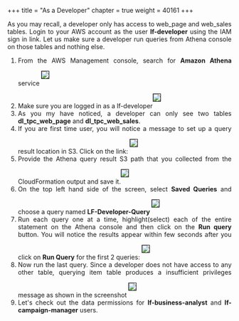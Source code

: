 +++
title = "As a Developer"
chapter = true
weight = 40161
+++

<div style="text-align: justify">
  As you may recall, a developer only has access to web_page and web_sales tables. Login to your AWS account as the user <b>lf-developer</b> using the IAM sign in link. Let us make sure a developer run queries from Athena console on those tables and nothing else.
  <ol>
    <li>From the AWS Management console, search for <b>Amazon Athena</b> service <img src="/images/Query-AthenaService-search.png" style="margin:15px 0px; border:1px solid black"/>
    </li>
    <li>Make sure you are logged in as a lf-developer<img src="/images/Athena-developer-view.png" style="margin:15px 0px; border:1px solid black"/></li>
    <li>As you my have noticed, a developer can only see two tables <b>dl_tpc_web_page</b> and <b>dl_tpc_web_sales</b>.</li>
    <li>If you are first time user, you will notice a message to set up a query result location in S3. Click on the link: <img src="/images/Athena-Query-Location-Msg.png" style="margin:15px 0px; border:1px solid black"/></li>
    <li>Provide the Athena query result S3 path that you collected from the CloudFormation output and save it.<img src="/images/query-result-location.png" style="margin:15px 0px; border:1px solid black"/></li>
    <li>On the top left hand side of the screen, select <b>Saved Queries</b> and choose a query named <b>LF-Developer-Query</b> <img src="/images/Athena-Dev-Saved-Query.png" style="margin:15px 0px; border:1px solid black"/></li>
    <li>Run each query one at a time, highlight(select) each of the entire statement on the Athena console and then click on the <b>Run query</b> button. You will notice the results appear within few seconds after you click on <b>Run Query</b> for the first 2 queries: <img src="/images/Athena-Dev-Query-Success.png" style="margin:15px 0px; border:1px solid black"/></li>
    <li>Now run the last query. Since a developer does not have access to any other table, querying item table produces a insufficient privileges message as shown in the screenshot <img src="/images/Athena-Dev-Query-Failure.png" style="margin:15px 0px; border:1px solid black"/></li>
    <li> Let's check out the data permissions for <b>lf-business-analyst</b> and <b>lf-campaign-manager</b> users.</li>
  </ol>
</div>